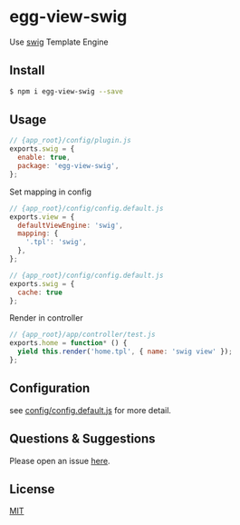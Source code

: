 # egg-view-swig

Use [swig](http://paularmstrong.github.io/swig/) Template Engine

## Install

```bash
$ npm i egg-view-swig --save
```

## Usage

```js
// {app_root}/config/plugin.js
exports.swig = {
  enable: true,
  package: 'egg-view-swig',
};
```

Set mapping in config

```js
// {app_root}/config/config.default.js
exports.view = {
  defaultViewEngine: 'swig',
  mapping: {
    '.tpl': 'swig',
  },
};

// {app_root}/config/config.default.js
exports.swig = {
  cache: true
};
```

Render in controller

```js
// {app_root}/app/controller/test.js
exports.home = function* () {
  yield this.render('home.tpl', { name: 'swig view' });
};
```
## Configuration

see [config/config.default.js](config/config.default.js) for more detail.

## Questions & Suggestions

Please open an issue [here](https://github.com/eggjs/egg/issues).

## License

[MIT](LICENSE)